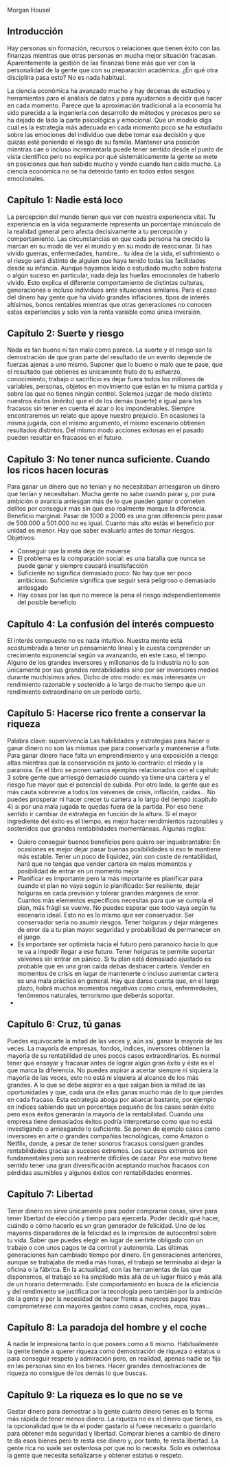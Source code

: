 Morgan Housel
## Introducción

Hay personas sin formación, recursos o relaciones que tienen éxito con las finanzas mientras que otras personas en mucha mejor situación fracasan.
Aparentemente la gestión de las finanzas tiene más que ver con la personalidad de la gente que con su preparación académica. ¿En qué otra disciplina pasa esto? No es nada habitual.

La ciencia económica ha avanzado mucho y hay decenas de estudios y herramientas para el análisis de datos y para ayudarnos a decidir qué hacer en cada momento. 
Parece que la aproximación tradicional a la economía ha sido parecida a la ingeniería con desarrollo de métodos y procesos pero se ha dejado de lado la parte psicológica y emocional. Que un modelo diga cuál es la estrategia más adecuada en cada momento poco se ha estudiado sobre las emociones del individuo que debe tomar esa decisión y que quizás esté poniendo el riesgo de su familia.
Mantener una posición mientras cae o incluso incrementarla puede tener sentido desde el punto de vista científico pero no explica por qué sistemáticamente la gente se mete en posiciones que han subido mucho y vende cuando han caído mucho. La ciencia económica no se ha detenido tanto en todos estos sesgos emocionales.

## Capítulo 1: Nadie está loco

La percepción del mundo tienen que ver con nuestra experiencia vital. 
Tu experiencia en la vida seguramente representa un porcentaje minúsculo de la realidad general pero afecta decisivamente a tu percepción y comportamiento.
Las circunstancias en que cada persona ha crecido la marcan en su modo de ver el mundo y en su modo de reaccionar.
Si has vivido guerras, enfermedades, hambre... tu idea de la vida, el sufrimiento o el riesgo será distinto de alguien que haya tenido todas las facilidades desde su infancia.
Aunque hayamos leído o estudiado mucho sobre historia o algún suceso en particular, nada deja las huellas emocionales de haberlo vivido.
Esto explica el diferente comportamiento de distintas culturas, generaciones o incluso individuos ante situaciones similares.
Para el caso del dinero hay gente que ha vivido grandes inflaciones, tipos de interés altísimos, bonos rentables mientras que otras generaciones no conocen estas experiencias y solo ven la renta variable como única inversión.

## Capítulo 2: Suerte y riesgo

Nada es tan bueno ni tan malo como parece.
La suerte y el riesgo son la demostración de que gran parte del resultado de un evento depende de fuerzas ajenas a uno mismo.
Suponer que lo bueno o malo que te pase, que el resultado que obtienes es únicamente fruto de tu esfuerzo, conocimiento, trabajo o sacrificio es dejar fuera todos los millones de variables, personas, objetos en movimiento que están en tu misma partida y sobre las que no tienes ningún control.
Solemos juzgar de modo distinto nuestros éxitos (mérito) que el de los demás (suerte) e igual para los fracasos sin tener en cuenta el azar o los imponderables. Siempre encontraremos un relato que apoye nuestro prejuicio.
En ocasiones la misma jugada, con el mismo argumento, el mismo escenario obtienen resultados distintos. Del mismo modo acciones exitosas en el pasado pueden resultar en fracasos en el futuro.

## Capítulo 3: No tener nunca suficiente. Cuando los ricos hacen locuras

Para ganar un dinero que no tenían y no necesitaban arriesgaron un dinero que tenían y necesitaban.
Mucha gente no sabe cuando parar y, por pura ambición o avaricia arriesgan más de lo que pueden ganar o cometen delitos por conseguir más sin que eso realmente marque la diferencia. Beneficio marginal: Pasar de 1000 a 2000 es una gran diferencia pero pasar de 500.000 a 501.000 no es igual. Cuanto más alto estás el beneficio por unidad es menor. Hay que saber evaluarlo antes de tomar riesgos.
Objetivos:
- Conseguir que la meta deje de moverse
- El problema es la comparación social: es una batalla que nunca se puede ganar y siempre causará insatisfacción 
- Suficiente no significa demasiado poco: No hay que ser poco ambicioso. Suficiente significa que seguir será peligroso o demasiado arriesgado
- Hay cosas por las que no merece la pena el riesgo independientemente del posible beneficio

## Capítulo 4: La confusión del interés compuesto

El interés compuesto no es nada intuitivo. Nuestra mente está acostumbrada a tener un pensamiento lineal y le cuesta comprender un crecimiento exponencial según va avanzando, en este caso, el tiempo.
Alguno de los grandes inversores y millonarios de la industria no lo son únicamente por sus grandes rentabilidades sino por ser inversores medios durante muchísimos años. Dicho de otro modo: es más interesante un rendimiento razonable y sostenido a lo largo de mucho tiempo que un rendimiento extraordinario en un período corto.

## Capítulo 5: Hacerse rico frente a conservar la riqueza

Palabra clave: supervivencia
Las habilidades y estrategias para hacer o ganar dinero no son las mismas que para conservarla y mantenerse a flote.
Para ganar dinero hace falta un emprendimiento y una exposición a riesgo altas mientras que la conservación es justo lo contrario: el miedo y la paranoia.
En el libro se ponen varios ejemplos relacionados con el capítulo 3 sobre gente que arriesgó demasiado cuando ya tiene una cartera y el riesgo fue mayor que el potencial de subida. Por otro lado, la gente que es más cauta sobrevive a todos los vaivenes de crisis, inflación, caídas...
No puedes prosperar ni hacer crecer tu cartera a lo largo del tiempo (capítulo 4) si por una mala jugada te quedas fuera de la partida. Por eso tiene sentido ir cambiar de estrategia en función de la altura. Si el mayor ingrediente del éxito es el tiempo, es mejor hacer rendimientos razonables y sostenidos que grandes rentabilidades momentáneas.
Algunas reglas:
- Quiero conseguir buenos beneficios pero quiero ser inquebrantable: En ocasiones es mejor dejar pasar buenas posibilidades si eso te mantiene más estable. Tener un poco de liquidez, aún con coste de rentabilidad, hará que no tengas que vender cartera en malos momentos y posibilidad de entrar en un momento mejor
- Planificar es importante pero la más importante es planificar para cuando el plan no vaya según lo planificado: Ser resiliente, dejar holguras en cada previsión y tolerar grandes márgenes de error. Cuantos más elementos específicos necesitas para que se cumpla el plan, más frágil se vuelve. No puedes esperar que todo vaya según tu escenario ideal. 
Esto no es lo mismo que ser conservador. Ser conservador sería no asumir riesgos. Tener holguras y dejar márgenes de error da a tu plan mayor seguridad y probabilidad de permanecer en el juego.
- Es importante ser optimista hacia el futuro pero paranoico hacia lo que te va a impedir llegar a ese futuro. Tener holguras te permite soportar vaivenes sin entrar en pánico. Si tu plan está demasiado ajustado es probable que en una gran caída debas deshacer cartera. Vender en momentos de crisis en lugar de mantenerte o incluso aumentar cartera es una mala práctica en general. Hay que darse cuenta que, en el largo plazo, habrá muchos momentos negativos como crisis, enfermedades, fenómenos naturales, terrorismo que deberás soportar.
- 

## Capítulo 6: Cruz, tú ganas

Puedes equivocarte la mitad de las veces y, aún así, ganar la mayoría de las veces.
La mayoría de empresas, fondos, índices, inversores obtienen la mayoría de su rentabilidad de unos pocos casos extraordinarios.
Es normal tener que ensayar y fracasar antes de lograr algún gran éxito y éste es el que marca la diferencia. No puedes aspirar a acertar siempre ni siquiera la mayoría de las veces, esto no está ni siquiera al alcance de los más grandes. A lo que se debe aspirar es a que salgan bien la mitad de las oportunidades y que, cada una de ellas ganas mucho más de lo que pierdes en cada fracaso.
Esta estrategia aboga por abarcar bastante, por ejemplo en índices sabiendo que un porcentaje pequeño de los casos serán éxito pero esos éxitos generarán la mayoría de la rentabilidad.
Cuando una empresa tiene demasiados éxitos podría interpretarse como que no está investigando o arriesgando lo suficiente. Se ponen de ejemplo casos como inversores en arte o grandes compañías tecnológicas, como Amazon o Netflix, donde, a pesar de tener sonoros fracasos consiguen grandes rentabilidades gracias a sucesos extremos.
Los sucesos extremos son fundamentales pero son realmente difíciles de cazar. Por ese motivo tiene sentido tener una gran diversificación aceptando muchos fracasos con pérdidas asumibles y algunos éxitos con rentabilidades enormes.

## Capítulo 7: Libertad

Tener dinero no sirve únicamente para poder comprarse cosas, sirve para tener libertad de elección y tiempo para ejercerla. Poder decidir qué hacer, cuándo o cómo hacerlo es un gran generador de felicidad.
Uno de los mayores disparadores de la felicidad es la impresión de autocontrol sobre tu vida. Saber que puedes elegir en lugar de sentirte obligado con un trabajo o con unos pagos te da control y autonomía.
Las últimas generaciones han cambiado tiempo por dinero. En generaciones anteriores, aunque se trabajaba de media más horas, el trabajo se terminaba al dejar la oficina o la fábrica. En la actualidad, con las herramientas de las que disponemos, el trabajo se ha ampliado más allá de un lugar físico y más allá de un horario determinado. Este comportamiento en busca de la eficiencia y del rendimiento se justifica por la tecnología pero también por la ambición de la gente y por la necesidad de hacer frente a mayores pagos tras comprometerse con mayores gastos como casas, coches, ropa, joyas...

## Capítulo 8: La paradoja del hombre y el coche

A nadie le impresiona tanto lo que posees como a ti mismo.
Habitualmente la gente tiende a querer riqueza como demostración de riqueza o estatus o para conseguir respeto y admiración pero, en realidad, apenas nadie se fija en las personas sino en los bienes.
Hacer grandes demostraciones de riqueza no consigue de los demás lo que buscas.

## Capítulo 9: La riqueza es lo que no se ve

Gastar dinero para demostrar a la gente cuánto dinero tienes es la forma más rápida de tener menos dinero.
La riqueza no es el dinero que tienes, es la opcionalidad que te da el poder gastarlo si fuese necesario o guardarlo para obtener más seguridad y libertad. Comprar bienes a cambio de dinero te da esos bienes pero te resta ese dinero y, por tanto, te resta libertad. 
La gente rica no suele ser ostentosa por que no lo necesita. Solo es ostentosa la gente que necesita señalizarse y obtener estatus o respeto.


